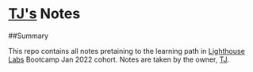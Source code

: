 # [TJ's](https://github.com/glitjch/lighthouse-web-notes) Notes

##Summary

This repo contains all notes pretaining to the learning path in [Lighthouse Labs](https://www.lighthouselabs.ca/) Bootcamp Jan 2022 cohort. Notes are taken by the owner, [TJ](https://github.com/glitjch/lighthouse-web-notes).

